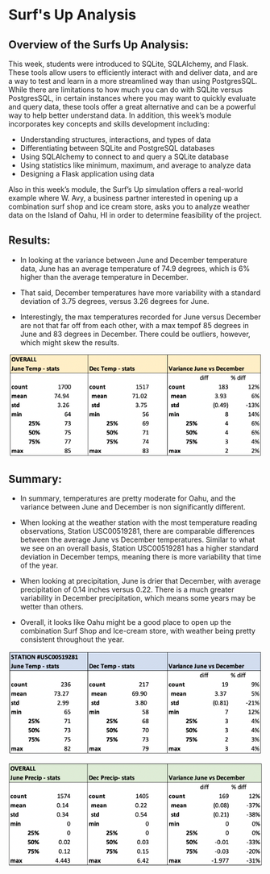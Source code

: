 # Surf's Up Analysis

## Overview of the Surfs Up Analysis:

This week, students were introduced to SQLite, SQLAlchemy, and Flask. These tools allow users to efficiently interact with and deliver data, and are a way to test and learn in a more streamlined way than using PostgresSQL. While there are limitations to how much you can do with SQLite versus PostgresSQL, in certain instances where you may want to quickly evaluate and query data, these tools offer a great alternative and can be a powerful way to help better understand data. In addition, this week’s module incorporates key concepts and skills development including:

- Understanding structures, interactions, and types of data
- Differentiating between SQLite and PostgreSQL databases
- Using SQLAlchemy to connect to and query a SQLite database
- Using statistics like minimum, maximum, and average to analyze data
- Designing a Flask application using data

Also in this week’s module, the Surf’s Up simulation offers a real-world example where W. Avy, a business partner interested in opening up a combination surf shop and ice cream store, asks you to analyze weather data on the Island of Oahu, HI in order to determine feasibility of the project.

## Results: 

- In looking at the variance between June and December temperature data, June has an average temperature of 74.9 degrees,  which is 6% higher than the average temperature in December. 

- That said, December temperatures have more variability with a standard deviation of 3.75 degrees, versus 3.26 degrees for June.

- Interestingly, the max temperatures recorded for June versus December are not that far off from each other, with a max tempof 85 degrees in June and 83 degrees in December. There could be outliers, however, which might skew the results.

![](https://github.com/vjtrom/surfs_up/blob/main/images/Overall%20Temps.png)

## Summary:  

- In summary, temperatures are pretty moderate for Oahu, and the variance between June and December is non significantly different. 

- When looking at the weather station with the most temperature reading observations, Station USC00519281, there are comparable differences between the average June vs December temperatures. Similar to what we see on an overall basis, Station USC00519281 has a higher standard deviation in December temps, meaning there is more variability that time of the year.

- When looking at precipitation, June is drier that December, with average precipitation of 0.14 inches versus 0.22. There is a much greater variability in December precipitation, which means some years may be wetter than others. 

- Overall, it looks like Oahu might be a good place to open up the combination Surf Shop and Ice-cream store, with weather being pretty consistent throughout the year.

![](https://github.com/vjtrom/surfs_up/blob/main/images/Station%20USC00519281%20Temps.png)

![](https://github.com/vjtrom/surfs_up/blob/main/images/Overall%20Precip.png)
